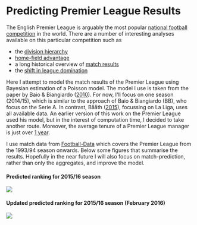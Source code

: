 # Predicting Premier League Results

The English Premier League is arguably the most popular [national football competition](http://www.nytimes.com/2015/04/02/upshot/globalization-under-attack-on-the-soccer-field.html) in the world.
There are a number of interesting analyses available on this particular competition such as
* the [division hierarchy](fivethirtyeight.com/features/beneath-the-premier-league-stands-the-great-football-pyramid-of-england/)
* [home-field advantage](http://fivethirtyeight.com/features/home-field-advantage-english-premier-league/)
* a long historical overview of [match results](http://fivethirtyeight.com/features/in-126-years-english-football-has-seen-13475-nil-nil-draws/)
* the [shift in league domination](http://fivethirtyeight.com/features/the-long-migration-of-english-football/)

Here I attempt to model the match results of the Premier League using Bayesian estimation of a Poisson model.
The model I use is taken from the paper by Baio & Biangiardo ([2010](http://discovery.ucl.ac.uk/16040/)).
For now, I'll focus on one season (2014/15), which is similar to the approach of Baio & Biangiardo (BB), who focus on the Serie A. 
In contrast, Bååth ([2015](http://www.sumsar.net/papers/baath_2015_modeling_match_resluts_in_soccer.pdf)), focussing on La Liga, uses all available data.
An earlier version of this work on the Premier League used his model, but in the interest of computation time, I decided to take another route. 
Moreover, the average tenure of a Premier League manager is just over [1 year](http://www.theguardian.com/football/2015/jun/05/managers-sacked-more-quickly-lma).

I use match data from [Football-Data](http://www.football-data.co.uk/data.php) which covers the Premier League from the 1993/94 season onwards. 
Below some figures that summarise the results. 
Hopefully in the near future I will also focus on match-prediction, rather than only the aggregates, and improve the model. 

#### Predicted ranking for 2015/16 season
![](http://i.imgur.com/D21vWDA.png)

#### Updated predicted ranking for 2015/16 season (February 2016)
![](http://i.imgur.com/IYl4Yuu.png)




